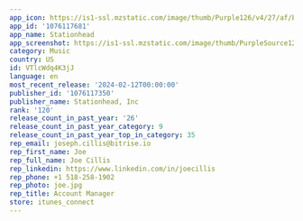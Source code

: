 ```yaml
---
app_icon: https://is1-ssl.mzstatic.com/image/thumb/Purple126/v4/27/af/b0/27afb0c1-ccb9-9dde-7485-03a860f97d50/AppIcon-1x_U007emarketing-0-10-0-sRGB-85-220-0.png/1024x1024bb.png
app_id: '1076117681'
app_name: Stationhead
app_screenshot: https://is1-ssl.mzstatic.com/image/thumb/PurpleSource126/v4/fc/bc/ad/fcbcadf2-0305-e428-929e-944bac5b8882/38c0fd67-e9a7-4367-a169-66b989cd009b_1.png/1242x2688bb.png
category: Music
country: US
id: VTlcWdq4K3jJ
language: en
most_recent_release: '2024-02-12T00:00:00'
publisher_id: '1076117350'
publisher_name: Stationhead, Inc
rank: '120'
release_count_in_past_year: '26'
release_count_in_past_year_category: 9
release_count_in_past_year_top_in_category: 35
rep_email: joseph.cillis@bitrise.io
rep_first_name: Joe
rep_full_name: Joe Cillis
rep_linkedin: https://www.linkedin.com/in/joecillis
rep_phone: +1 518-258-1902
rep_photo: joe.jpg
rep_title: Account Manager
store: itunes_connect
---
```

